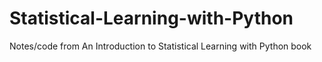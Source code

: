 # Statistical-Learning-with-Python
Notes/code from An Introduction to Statistical Learning with Python book
